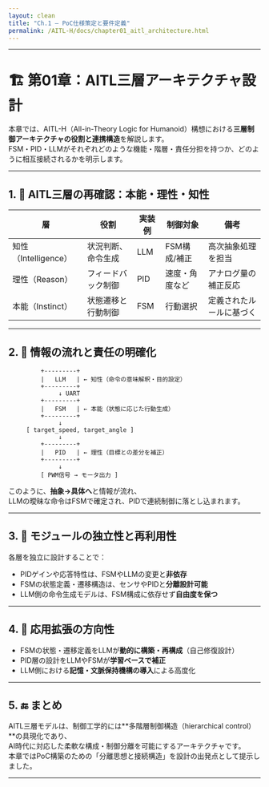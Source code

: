 ```yaml
---
layout: clean
title: "Ch.1 — PoC仕様策定と要件定義"
permalink: /AITL-H/docs/chapter01_aitl_architecture.html
---
```


---

# 🏗 第01章：AITL三層アーキテクチャ設計

本章では、AITL-H（All-in-Theory Logic for Humanoid）構想における**三層制御アーキテクチャの役割と連携構造**を解説します。  
FSM・PID・LLMがそれぞれどのような機能・階層・責任分担を持つか、どのように相互接続されるかを明示します。

---

## 1. 🧠 AITL三層の再確認：本能・理性・知性

| 層 | 役割 | 実装例 | 制御対象 | 備考 |
|----|------|--------|----------|------|
| 知性（Intelligence） | 状況判断、命令生成 | LLM | FSM構成/補正 | 高次抽象処理を担当 |
| 理性（Reason） | フィードバック制御 | PID | 速度・角度など | アナログ量の補正反応 |
| 本能（Instinct） | 状態遷移と行動制御 | FSM | 行動選択 | 定義されたルールに基づく |

---

## 2. 🧩 情報の流れと責任の明確化

```
         +---------+
         |   LLM   | ← 知性（命令の意味解釈・目的設定）
         +---------+
              ↓ UART
         +---------+
         |   FSM   | ← 本能（状態に応じた行動生成）
         +---------+
              ↓
     [ target_speed, target_angle ]
              ↓
         +---------+
         |   PID   | ← 理性（目標との差分を補正）
         +---------+
              ↓
         [ PWM信号 → モータ出力 ]
```

このように、**抽象→具体へ**と情報が流れ、  
LLMの曖昧な命令はFSMで確定され、PIDで連続制御に落とし込まれます。

---

## 3. 🧩 モジュールの独立性と再利用性

各層を独立に設計することで：

- PIDゲインや応答特性は、FSMやLLMの変更と**非依存**
- FSMの状態定義・遷移構造は、センサやPIDと**分離設計可能**
- LLM側の命令生成モデルは、FSM構成に依存せず**自由度を保つ**

---

## 4. 🔁 応用拡張の方向性

- FSMの状態・遷移定義をLLMが**動的に構築・再構成**（自己修復設計）
- PID層の設計をLLMやFSMが**学習ベースで補正**
- LLM側における**記憶・文脈保持機構の導入**による高度化

---

## 5. 🔚 まとめ

AITL三層モデルは、制御工学的には**多階層制御構造（hierarchical control）**の具現化であり、  
AI時代に対応した柔軟な構成・制御分離を可能にするアーキテクチャです。  
本章ではPoC構築のための「分離思想と接続構造」を設計の出発点として提示しました。

---


